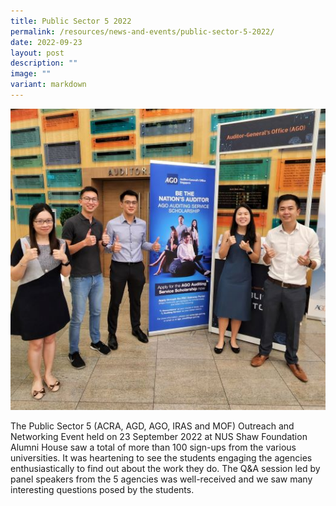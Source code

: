 ```yaml
---
title: Public Sector 5 2022
permalink: /resources/news-and-events/public-sector-5-2022/
date: 2022-09-23
layout: post
description: ""
image: ""
variant: markdown
---
```

![](/images/News_Events_Photos/2022/2022_PS5.jpg)

The Public Sector 5 (ACRA, AGD, AGO, IRAS and MOF) Outreach and Networking Event held on 23 September 2022 at NUS Shaw Foundation Alumni House saw a total of more than 100 sign-ups from the various universities. It was heartening to see the students engaging the agencies enthusiastically to find out about the work they do. The Q&A session led by panel speakers from the 5 agencies was well-received and we saw many interesting questions posed by the students.